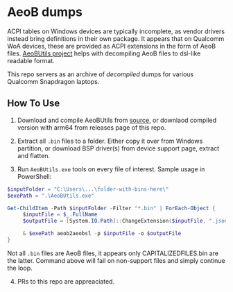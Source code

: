 # AeoB dumps

ACPI tables on Windows devices are typically incomplete, as vendor drivers instead bring definitions in their own package. It appears that on Qualcomm WoA devices, these are provided as ACPI extensions in the form of AeoB files. [AeoBUtils project](https://github.com/WOA-Project/AeoBUtils) helps with decompiling AeoB files to dsl-like readable format.

This repo servers as an archive of _decompiled_ dumps for various Qualcomm Snapdragon laptops.


## How To Use

1. Download and compile AeoBUtils from [source](https://github.com/WOA-Project/AeoBUtils), or downlaod compiled version with arm64 from releases page of this repo.

2. Extract all `.bin` files to a folder. Either copy it over from Windows partition, or download BSP driver(s) from device support page, extract and flatten.

3. Run `AeoBUtils.exe` tools on every file of interest. Sample usage in PowerShell:

```powershell
$inputFolder = "C:\Users\...\folder-with-bins-here\"
$exePath = ".\AeoBUtils.exe"

Get-ChildItem -Path $inputFolder -Filter "*.bin" | ForEach-Object {
     $inputFile = $_.FullName
     $outputFile = [System.IO.Path]::ChangeExtension($inputFile, ".json")

     & $exePath aeob2aeobsl -p $inputFile -o $outputFile
}
```

Not all `.bin` files are AeoB files, it appears only CAPITALIZEDFILES.bin are the latter. Command above will fail on non-support files and simply continue the loop.

4. PRs to this repo are appreaciated.
